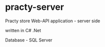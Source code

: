 # practy-server 

Practy store Web-API application - server side

written in C# .Net

Database - SQL Server
